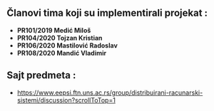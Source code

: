 ## Članovi tima koji su implementirali projekat :
  * **PR101/2019 Medić Miloš**
  * **PR104/2020 Tojzan Kristian**
  * **PR106/2020 Mastilović Radoslav**
  * **PR108/2020 Mandić Vladimir**

## Sajt predmeta :
  * https://www.eepsi.ftn.uns.ac.rs/group/distribuirani-racunarski-sistemi/discussion?scrollToTop=1
